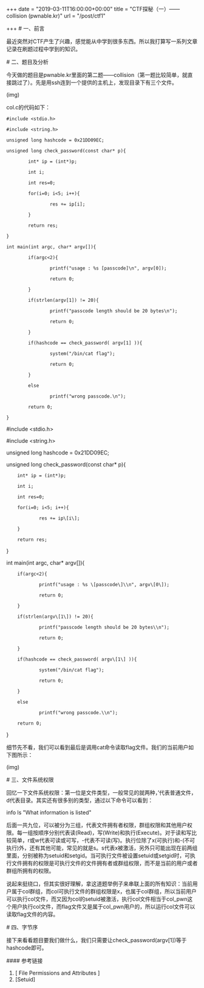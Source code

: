 +++
date = "2019-03-11T16:00:00+00:00"
title = "CTF探秘（一）—— collision (pwnable.kr)"
url = "/post/ctf1"

+++
\# 一、前言

最近突然对CTF产生了兴趣，感觉能从中学到很多东西。所以我打算写一系列文章记录在刷题过程中学到的知识。

\# 二、题目及分析

今天做的题目是pwnable.kr里面的第二题——collision（第一题比较简单，就直接跳过了）。先是用ssh连到一个提供的主机上，发现目录下有三个文件。

(img)

col.c的代码如下：

    #include <stdio.h>
    
    #include <string.h>
    
    unsigned long hashcode = 0x21DD09EC;
    
    unsigned long check_password(const char* p){
    
            int* ip = (int*)p;
    
            int i;
    
            int res=0;
    
            for(i=0; i<5; i++){
    
                    res += ip[i];
    
            }
    
            return res;
    
    }
    
    int main(int argc, char* argv[]){
    
            if(argc<2){
    
                    printf("usage : %s [passcode]\n", argv[0]);
    
                    return 0;
    
            }
    
            if(strlen(argv[1]) != 20){
    
                    printf("passcode length should be 20 bytes\n");
    
                    return 0;
    
            }
    
            if(hashcode == check_password( argv[1] )){
    
                    system("/bin/cat flag");
    
                    return 0;
    
            }
    
            else
    
                    printf("wrong passcode.\n");
    
            return 0;
    
    }

\#include <stdio.h>

\#include <string.h>

unsigned long hashcode = 0x21DD09EC;

unsigned long check_password(const char* p){

        int* ip = (int*)p;
    
        int i;
    
        int res=0;
    
        for(i=0; i<5; i++){
    
                res += ip\[i\];
    
        }
    
        return res;

}

int main(int argc, char* argv\[\]){

        if(argc<2){
    
                printf("usage : %s \[passcode\]\\n", argv\[0\]);
    
                return 0;
    
        }
    
        if(strlen(argv\[1\]) != 20){
    
                printf("passcode length should be 20 bytes\\n");
    
                return 0;
    
        }
    
        if(hashcode == check_password( argv\[1\] )){
    
                system("/bin/cat flag");
    
                return 0;
    
        }
    
        else
    
                printf("wrong passcode.\\n");
    
        return 0;

}

细节先不看，我们可以看到最后是调用cat命令读取flag文件。我们的当前用户如下图所示：

(img)

\# 三、文件系统权限

回忆一下文件系统权限：第一位是文件类型，一般常见的就两种，’代表普通文件，d代表目录。其实还有很多别的类型，通过以下命令可以看到：

info ls "What information is listed"

后面一共九位，可以被分为三组，代表文件拥有者权限，群组权限和其他用户权限。每一组按顺序分别代表读(Read)，写(Write)和执行(Execute)。对于读和写比较简单，r或w代表可读或可写，-代表不可读(写)。执行位除了x(可执行)和-(不可执行)外，还有其他可能，常见的就是s。s代表x被激活，另外只可能出现在前两组里面，分别被称为setuid和setgid。当可执行文件被设置setuid或setgid时，可执行文件拥有的权限是可执行文件的文件拥有者或群组权限，而不是当前的用户或者群组所拥有的权限。

说起来挺绕口，但其实很好理解，拿这道题举例子来串联上面的所有知识：当前用户属于col群组，而col可执行文件的群组权限是x，也属于col群组，所以当前用户可以执行col文件，而又因为col的setuid被激活，执行col文件相当于col_pwn这个用户执行col文件，而flag文件又是属于col_pwn用户的，所以运行col文件可以读取flag文件的内容。

\# 四、字节序

接下来看看题目要我们做什么，我们只需要让check_password(argv\[1\])等于hashcode即可。

\#### 参考链接

1. \[ File Permissions and Attributes \]
2. \[Setuid\]